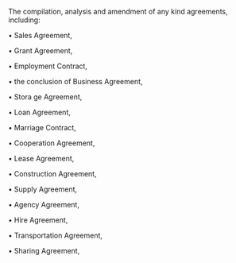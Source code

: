 The compilation, analysis and amendment of any kind agreements, including:

• Sales Agreement,

• Grant Agreement,

• Employment Contract,

• the conclusion of Business Agreement,

• Stora ge Agreement,

• Loan Agreement,

• Marriage Contract,

• Cooperation Agreement,

• Lease Agreement,

• Construction Agreement,

• Supply Agreement,

• Agency Agreement,

• Hire Agreement,

• Transportation Agreement,

• Sharing Agreement,